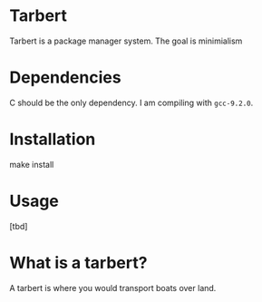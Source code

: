 Tarbert
========
Tarbert is a package manager system. The goal
is minimialism 


Dependencies
========
C should be the only dependency.
I am compiling with `gcc-9.2.0`.


Installation
=========
make install


Usage
========
[tbd]


What is a tarbert?
========
A tarbert is where you would transport boats
over land.
